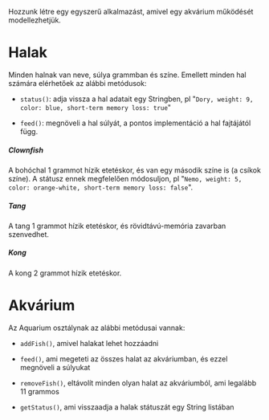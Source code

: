 Hozzunk létre egy egyszerű alkalmazást, amivel egy akvárium működését modellezhetjük.

# Halak

Minden halnak van neve, súlya grammban és színe.
Emellett minden hal számára elérhetőek az alábbi metódusok:

- `status()`: adja vissza a hal adatait egy Stringben, pl "`Dory, weight: 9, color: blue, short-term memory loss: true`"

- `feed()`: megnöveli a hal súlyát, a pontos implementáció a hal fajtájától függ.

##### Clownfish

A bohóchal 1 grammot hízik etetéskor, és van egy második színe is (a csíkok színe).
A státusz ennek megfelelően módosuljon, pl "`Nemo, weight: 5, color: orange-white, short-term memory loss: false`".

##### Tang

A tang 1 grammot hízik etetéskor, és rövidtávú-memória zavarban szenvedhet.

##### Kong

A kong 2 grammot hízik etetéskor.

# Akvárium

Az Aquarium osztálynak az alábbi metódusai vannak:

- `addFish()`, amivel halakat lehet hozzáadni

- `feed()`, ami megeteti az összes halat az akváriumban, és ezzel megnöveli a súlyukat

- `removeFish()`, eltávolít minden olyan halat az akváriumból, ami legalább 11 grammos

- `getStatus()`, ami visszaadja a halak státuszát egy String listában
